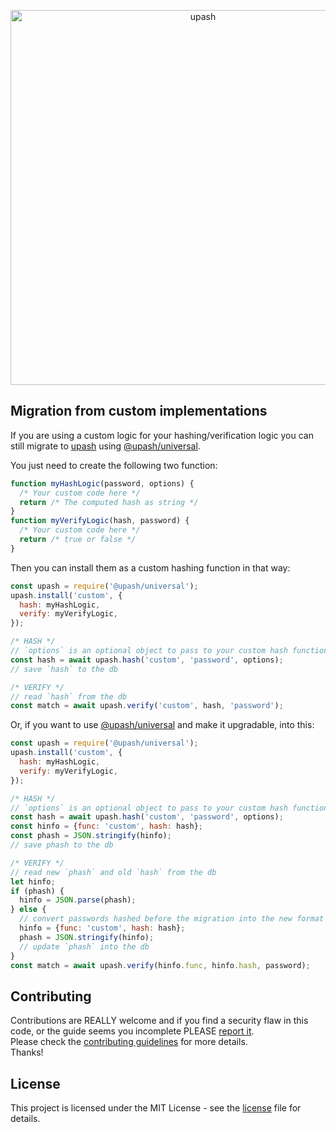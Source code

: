 <p align="center">
  <a href="https://github.com/simonepri/upash">
    <img src="https://github.com/simonepri/upash/raw/upash/media/upash.png" alt="upash" width="600"/>
  </a>
</p>

## Migration from custom implementations
If you are using a custom logic for your hashing/verification logic you can
still migrate to [upash][upash] using [@upash/universal][universal].

You just need to create the following two function:
```js
function myHashLogic(password, options) {
  /* Your custom code here */
  return /* The computed hash as string */
}
function myVerifyLogic(hash, password) {
  /* Your custom code here */
  return /* true or false */
}
```

Then you can install them as a custom hashing function in that way:
```js
const upash = require('@upash/universal');
upash.install('custom', {
  hash: myHashLogic,
  verify: myVerifyLogic,
});

/* HASH */
// `options` is an optional object to pass to your custom hash function
const hash = await upash.hash('custom', 'password', options);
// save `hash` to the db

/* VERIFY */
// read `hash` from the db
const match = await upash.verify('custom', hash, 'password');
```

Or, if you want to use [@upash/universal][universal] and make it upgradable, into this:
```js
const upash = require('@upash/universal');
upash.install('custom', {
  hash: myHashLogic,
  verify: myVerifyLogic,
});

/* HASH */
// `options` is an optional object to pass to your custom hash function
const hash = await upash.hash('custom', 'password', options);
const hinfo = {func: 'custom', hash: hash};
const phash = JSON.stringify(hinfo);
// save phash to the db

/* VERIFY */
// read new `phash` and old `hash` from the db
let hinfo;
if (phash) {
  hinfo = JSON.parse(phash);
} else {
  // convert passwords hashed before the migration into the new format
  hinfo = {func: 'custom', hash: hash};
  phash = JSON.stringify(hinfo);
  // update `phash` into the db
}
const match = await upash.verify(hinfo.func, hinfo.hash, password);
```

## Contributing
Contributions are REALLY welcome and if you find a security flaw in this code,
or the guide seems you incomplete PLEASE [report it][new issue].  
Please check the [contributing guidelines][contributing] for more details.  
Thanks!

## License
This project is licensed under the MIT License - see the [license][license] file for details.

<!-- Links -->
[upash]: https://github.com/simonepri/upash

[new issue]: https://github.com/simonepri/upash-scrypt/issues/new

[license]: https://github.com/simonepri/upash/tree/master/license
[contributing]: https://github.com/simonepri/upash-scrypt/tree/master/.github/contributing.md

[universal]: https://github.com/simonepri/upash-universal
